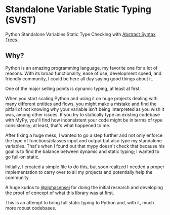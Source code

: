 # Standalone Variable Static Typing (SVST)
Python Standalone Variables Static Type Checking with [Abstract Syntax Trees](https://docs.python.org/3/library/ast.html).



## Why?
Python is an amazing programming language, my favorite one for a lot of reasons. With its broad functionality, ease of use, development speed, and friendly community, I could be here all day saying good things about it.

One of the major selling points is dynamic typing, at least at first.

When you start scaling Python and using it on huge projects dealing with many different entities and flows, you might make a mistake and find the pitfall of not knowing why your variable isn't being interpreted as you wish it was, among other issues. If you try to statically type an existing codebase with MyPy, you'll find how inconsistent your code might be in terms of type consistency; at least, that's what happened to me.

After fixing a huge mess, I wanted to go a step further and not only enforce the type of functions/classes input and output but also type my standalone variables. That's when I found out that mypy doesn't check that because his goal is to find the balance between dynamic and static typing; I wanted to go full-on static.

Initially, I created a simple file to do this, but soon realized I needed a proper implementation to carry over to all my projects and potentially help the community.

A huge kudos to [@alphasensei](https://github.com/alphasensei) for doing the initial research and developing the proof of concept of what this library was at first.

This is an attempt to bring full static typing to Python and, with it, much more robust codebases.

